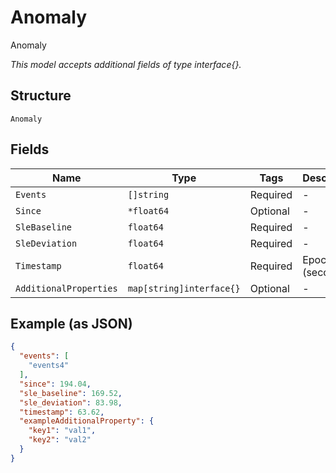 
# Anomaly

Anomaly

*This model accepts additional fields of type interface{}.*

## Structure

`Anomaly`

## Fields

| Name | Type | Tags | Description |
|  --- | --- | --- | --- |
| `Events` | `[]string` | Required | - |
| `Since` | `*float64` | Optional | - |
| `SleBaseline` | `float64` | Required | - |
| `SleDeviation` | `float64` | Required | - |
| `Timestamp` | `float64` | Required | Epoch (seconds) |
| `AdditionalProperties` | `map[string]interface{}` | Optional | - |

## Example (as JSON)

```json
{
  "events": [
    "events4"
  ],
  "since": 194.04,
  "sle_baseline": 169.52,
  "sle_deviation": 83.98,
  "timestamp": 63.62,
  "exampleAdditionalProperty": {
    "key1": "val1",
    "key2": "val2"
  }
}
```

